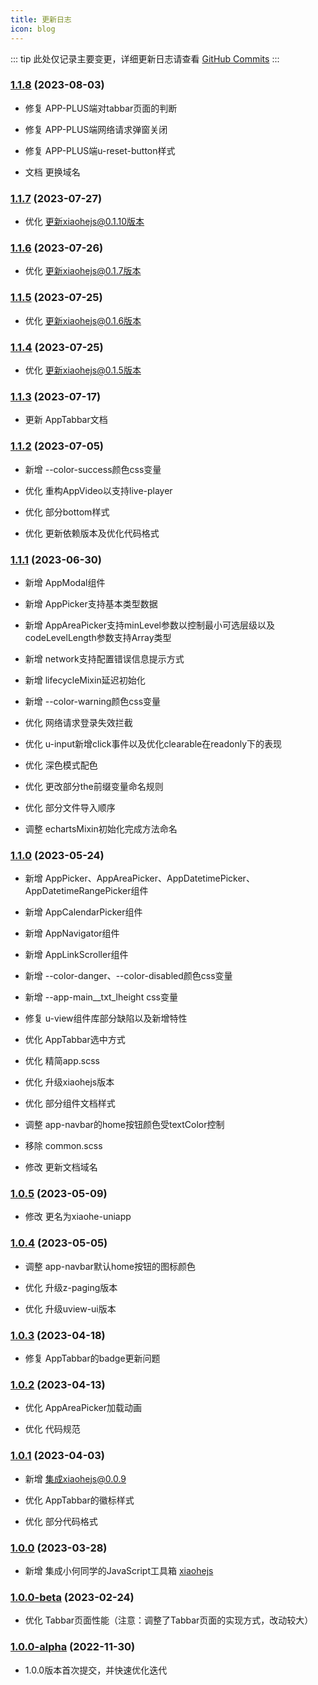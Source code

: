 ```yaml
---
title: 更新日志
icon: blog
---
```


::: tip
此处仅记录主要变更，详细更新日志请查看 [GitHub Commits](https://github.com/xiaohe0601/xiaohe-uniapp/commits/main)
:::

### [1.1.8](https://github.com/xiaohe0601/xiaohe-uniapp/releases/tag/1.1.8) (2023-08-03)

- 修复 APP-PLUS端对tabbar页面的判断

- 修复 APP-PLUS端网络请求弹窗关闭

- 修复 APP-PLUS端u-reset-button样式

- 文档 更换域名

### [1.1.7](https://github.com/xiaohe0601/xiaohe-uniapp/releases/tag/1.1.7) (2023-07-27)

- 优化 更新xiaohejs@0.1.10版本

### [1.1.6](https://github.com/xiaohe0601/xiaohe-uniapp/releases/tag/1.1.6) (2023-07-26)

- 优化 更新xiaohejs@0.1.7版本

### [1.1.5](https://github.com/xiaohe0601/xiaohe-uniapp/releases/tag/1.1.5) (2023-07-25)

- 优化 更新xiaohejs@0.1.6版本

### [1.1.4](https://github.com/xiaohe0601/xiaohe-uniapp/releases/tag/1.1.4) (2023-07-25)

- 优化 更新xiaohejs@0.1.5版本

### [1.1.3](https://github.com/xiaohe0601/xiaohe-uniapp/releases/tag/1.1.3) (2023-07-17)

- 更新 AppTabbar文档

### [1.1.2](https://github.com/xiaohe0601/xiaohe-uniapp/releases/tag/1.1.2) (2023-07-05)

- 新增 --color-success颜色css变量

- 优化 重构AppVideo以支持live-player

- 优化 部分bottom样式

- 优化 更新依赖版本及优化代码格式

### [1.1.1](https://github.com/xiaohe0601/xiaohe-uniapp/releases/tag/1.1.1) (2023-06-30)

- 新增 AppModal组件

- 新增 AppPicker支持基本类型数据

- 新增 AppAreaPicker支持minLevel参数以控制最小可选层级以及codeLevelLength参数支持Array类型

- 新增 network支持配置错误信息提示方式

- 新增 lifecycleMixin延迟初始化

- 新增 --color-warning颜色css变量

- 优化 网络请求登录失效拦截

- 优化 u-input新增click事件以及优化clearable在readonly下的表现

- 优化 深色模式配色

- 优化 更改部分the前缀变量命名规则

- 优化 部分文件导入顺序

- 调整 echartsMixin初始化完成方法命名

### [1.1.0](https://github.com/xiaohe0601/xiaohe-uniapp/releases/tag/1.1.0) (2023-05-24)

- 新增 AppPicker、AppAreaPicker、AppDatetimePicker、AppDatetimeRangePicker组件

- 新增 AppCalendarPicker组件

- 新增 AppNavigator组件

- 新增 AppLinkScroller组件

- 新增 --color-danger、--color-disabled颜色css变量

- 新增 --app-main__txt_lheight css变量

- 修复 u-view组件库部分缺陷以及新增特性

- 优化 AppTabbar选中方式

- 优化 精简app.scss

- 优化 升级xiaohejs版本

- 优化 部分组件文档样式

- 调整 app-navbar的home按钮颜色受textColor控制

- 移除 common.scss

- 修改 更新文档域名

### [1.0.5](https://github.com/xiaohe0601/xiaohe-uniapp/releases/tag/1.0.5) (2023-05-09)

- 修改 更名为xiaohe-uniapp

### [1.0.4](https://github.com/xiaohe0601/xiaohe-uniapp/releases/tag/1.0.4) (2023-05-05)

- 调整 app-navbar默认home按钮的图标颜色

- 优化 升级z-paging版本

- 优化 升级uview-ui版本

### [1.0.3](https://github.com/xiaohe0601/xiaohe-uniapp/releases/tag/1.0.3) (2023-04-18)

- 修复 AppTabbar的badge更新问题

### [1.0.2](https://github.com/xiaohe0601/xiaohe-uniapp/releases/tag/1.0.2) (2023-04-13)

- 优化 AppAreaPicker加载动画

- 优化 代码规范

### [1.0.1](https://github.com/xiaohe0601/xiaohe-uniapp/releases/tag/1.0.1) (2023-04-03)

- 新增 集成xiaohejs@0.0.9

- 优化 AppTabbar的徽标样式

- 优化 部分代码格式

### [1.0.0](https://github.com/xiaohe0601/xiaohe-uniapp/releases/tag/1.0.0) (2023-03-28)

- 新增 集成小何同学的JavaScript工具箱 [xiaohejs](https://github.com/xiaohe0601/xiaohejs)

### [1.0.0-beta](https://github.com/xiaohe0601/xiaohe-uniapp) (2023-02-24)

- 优化 Tabbar页面性能（注意：调整了Tabbar页面的实现方式，改动较大）

### [1.0.0-alpha](https://github.com/xiaohe0601/xiaohe-uniapp) (2022-11-30)

- 1.0.0版本首次提交，并快速优化迭代